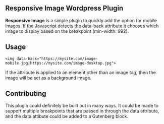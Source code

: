 ## Responsive Image Wordpress Plugin

**Responsive Image** is a simple plugin to quickly add the option for mobile images. If the Javascript detects the data-back attribute it chooses which image to display based on the breakpoint (min-width: 992).

## Usage

    <img data-back="https://mysite.com/image-mobile.jpg|https://mysite.com/image-desktop.jpg">

If the attribute is applied to an element other than an image tag, then the image will be set as a background image.

## Contributing

This plugin could definitely be built out in many ways. It could be made to support multiple breakpoints that are passed in through the data attribute, and the data attibute could be added to a Gutenberg block.
